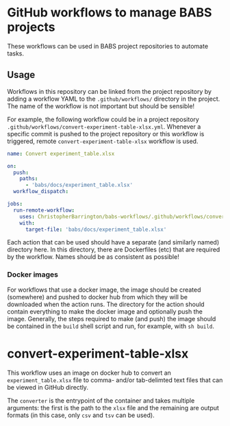 # GitHub workflows to manage BABS projects

These workflows can be used in BABS project repositories to automate tasks.

## Usage

Workflows in this repository can be linked from the project repository by adding a workflow YAML to the `.github/workflows/` directory in the project. The name of the workflow is not important but should be sensible!

For example, the following workflow could be in a project repository `.github/workflows/convert-experiment-table-xlsx.yml`. Whenever a specific commit is pushed to the project repository or this workflow is triggered, remote `convert-experiment-table-xlsx` workflow is used.

```yaml
name: Convert experiment_table.xlsx

on:
  push:
    paths:
      - 'babs/docs/experiment_table.xlsx'
  workflow_dispatch:

jobs:
  run-remote-workflow:
    uses: ChristopherBarrington/babs-workflows/.github/workflows/convert-experiment-table-xlsx.yml@main
    with:
      target-file: 'babs/docs/experiment_table.xlsx'
```
Each action that can be used should have a separate (and similarly named) directory here. In this directory, there are Dockerfiles (etc) that are required by the workflow. Names should be as consistent as possible!

### Docker images

For workflows that use a docker image, the image should be created (somewhere) and pushed to docker hub from which they will be downloaded when the action runs. The directory for the action should contain everything to make the docker image and optionally push the image. Generally, the steps required to make (and push) the image should be contained in the `build` shell script and run, for example, with `sh build`.

# convert-experiment-table-xlsx

This workflow uses an image on docker hub to convert an `experiment_table.xlsx` file to comma- and/or tab-delimted text files that can be viewed in GitHub directly.

The `converter` is the entrypoint of the container and takes multiple arguments: the first is the path to the `xlsx` file and the remaining are output formats (in this case, only `csv` and `tsv` can be used).
